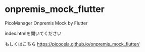 # onpremis_mock_flutter
PicoManager Onpremis Mock by Flutter

index.htmlを開いてください

もしくはこちら
https://picocela.github.io/onpremis_mock_flutter/
